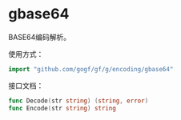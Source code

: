 # gbase64

BASE64编码解析。

使用方式：
```go
import "github.com/gogf/gf/g/encoding/gbase64"
```

接口文档：
```go
func Decode(str string) (string, error)
func Encode(str string) string
```